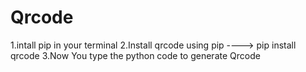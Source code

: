 # Qrcode
1.intall pip in your terminal
2.Install qrcode using pip ----> pip install qrcode
3.Now You type the python code to generate Qrcode
